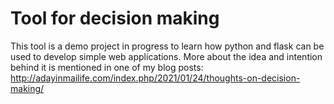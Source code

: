 # Tool for decision making
This tool is a demo project in progress to learn how python and flask can be used to develop simple web applications. More about the idea and intention behind it is mentioned in one of my blog posts: http://adayinmailife.com/index.php/2021/01/24/thoughts-on-decision-making/ 
